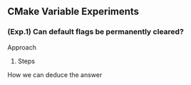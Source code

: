 ## CMake Variable Experiments

### (Exp.1) Can default flags be permanently cleared?

Approach
1. Steps

How we can deduce the answer
